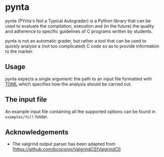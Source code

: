 # pynta

pynta (PYnta's Not a Typical Autograder) is a Python library that can be used to evaluate the compilation, execution and (in the future) the quality and adherence to specific guidelines of C programs written by students.

pynta is not an automatic grader, but rather a tool that can be used to quickly analyse a (not too complicated) C code so as to provide information to the marker.

## Usage

pynta expects a single argument: the path to an input file formatted with [TOML](https://github.com/toml-lang/toml) which specifies how the analysis should be carried out.

## The input file

An example input file containing all the supported options can be found in `examples/full` folder.

## Acknowledgements

* The valgrind output parser has been adapted from [https://github.com/bcoconni/ValgrindCI](ValgrindCI)
